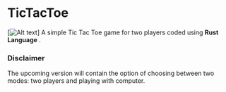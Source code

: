 # TicTacToe
[![Alt text](https://github.com/yurus0/TicTacToe/blob/main/imgs/Tic%20Tac%20Toe.png)]
A simple Tic Tac Toe game for two players coded using **Rust Language** .
### Disclaimer
The upcoming version will contain the option of choosing between two modes: two players and playing with computer.
